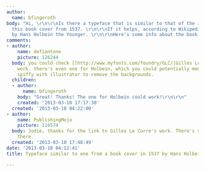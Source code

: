 ```yaml
---
author:
  name: bfingeroth
body: "Hi, \r\n\r\nIs there a typeface that is similar to that of the initials on
  this book cover from 1537. \r\n\r\nIf it helps, according to Wikipedia it was designed
  by Hans Holbein the Younger. \r\n\r\nHere's some info about the book cover: \r\n\r\nhttp://commons.wikimedia.org/wiki/File:Design_for_a_metalwork_book_cover,_by_Hans_Holbein_the_Younger.jpg\r\n\r\nThanks![img:sites/default/files/old-images/Design_for_a_metalwork_book_cover,_by_Hans_Holbein_the_Younger_3808.jpg]"
comments:
- author:
    name: defiantone
    picture: 126244
  body: you could check [[http://www.myfonts.com/foundry/GLC/|Gilles Le Corre's]]
    work. there's even one for Holbein, which you could potentially modify is you're
    spiffy with illustrator to remove the backgrounds.
  children:
  - author:
      name: bfingeroth
    body: "Great! Thanks! The one for Holbein could work!\r\n\r\n"
    created: '2013-03-10 17:17:30'
  created: '2013-03-10 04:22:00'
- author:
    name: PublishingMojo
    picture: 116574
  body: Jodie, thanks for the link to Gilles Le Corre's work. There's some great stuff
    there.
  created: '2013-03-10 17:48:49'
date: '2013-03-10 04:12:41'
title: Typeface similar to one from a book cover in 1537 by Hans Holbein the Younger

---
```

